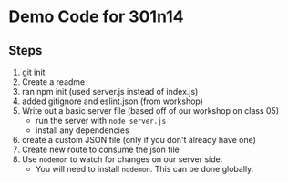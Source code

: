 # Demo Code for 301n14

## Steps
1. git init
2. Create a readme
3. ran npm init (used server.js instead of index.js)
4. added gitignore and eslint.json (from workshop)
5. Write out a basic server file (based off of our workshop on class 05)
    - run the server with `node server.js`
    - install any dependencies
6. create a custom JSON file (only if you don't already have one)
7. Create new route to consume the json file
8. Use `nodemon` to watch for changes on our server side. 
    - You will need to install `nodemon`. This can be done globally.
